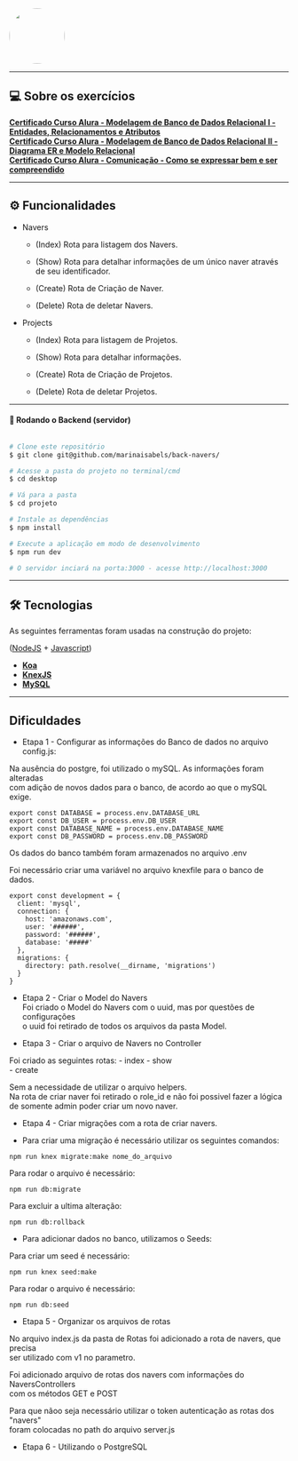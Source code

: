  <img style="border-radius: 50%;" src="https://raw.githubusercontent.com/marinaisabels/teste-navedex/master/logo.png" width="100px;" alt=""/>


_____
## 💻 Sobre os exercícios

**[Certificado Curso Alura -  Modelagem de Banco de Dados Relacional I - Entidades, Relacionamentos e Atributos](https://drive.google.com/file/d/1zJeNtJd3UD4UNcz98mvsfLRyeH93TrK8/view?usp=sharing)**<br>
**[Certificado Curso Alura -  Modelagem de Banco de Dados Relacional II - Diagrama ER e Modelo Relacional](https://drive.google.com/file/d/15qNz87QIFggIePWy6GIfjbK9eIestVte/view?usp=sharing)**<br>
**[Certificado Curso Alura - Comunicação - Como se expressar bem e ser compreendido ](https://drive.google.com/file/d/1M4FQVGfIEY5xu1qsa9Xsf87eh3gG0-Qi/view?usp=sharing)**

---

## ⚙️ Funcionalidades

- Navers

     - (Index) Rota para listagem dos Navers.

     - (Show) Rota para detalhar informações de um único naver através de seu identificador.

     - (Create) Rota de Criação de Naver.
     
     - (Delete) Rota de deletar Navers.
     
- Projects

     - (Index) Rota para listagem de Projetos.

     - (Show) Rota para detalhar informações.

     - (Create) Rota de Criação de Projetos.
     
     - (Delete) Rota de deletar Projetos.

---


#### 🎲 Rodando o Backend (servidor)

```bash

# Clone este repositório
$ git clone git@github.com/marinaisabels/back-navers/

# Acesse a pasta do projeto no terminal/cmd
$ cd desktop

# Vá para a pasta 
$ cd projeto

# Instale as dependências
$ npm install

# Execute a aplicação em modo de desenvolvimento
$ npm run dev

# O servidor inciará na porta:3000 - acesse http://localhost:3000

```

---

## 🛠 Tecnologias

As seguintes ferramentas foram usadas na construção do projeto:
 
([NodeJS](https://nodejs.org/en/)  +  [Javascript](https://www.typescriptlang.org/))

-   **[Koa](https://koajs.com/)**
-   **[KnexJS](http://knexjs.org/)**
-   **[MySQL](https://dev.mysql.com/doc/)**
---


## Dificuldades 

-    Etapa 1 - Configurar as informações do Banco de dados no arquivo config.js:<br>

 Na ausência do postgre, foi utilizado o mySQL. As informações foram alteradas <br>
 com adição de novos dados para o banco, de acordo ao que o mySQL exige. 

```
export const DATABASE = process.env.DATABASE_URL 
export const DB_USER = process.env.DB_USER 
export const DATABASE_NAME = process.env.DATABASE_NAME 
export const DB_PASSWORD = process.env.DB_PASSWORD 

``` 
Os dados do banco também foram armazenados no arquivo .env<br>

Foi necessário criar uma variável no arquivo knexfile para o banco de dados.<br>
```
export const development = {
  client: 'mysql',
  connection: {
    host: 'amazonaws.com',
    user: '######',
    password: '######',
    database: '#####'
  },
  migrations: {
    directory: path.resolve(__dirname, 'migrations')
  }
}

```


-   Etapa 2 - Criar o Model do Navers<br>
Foi criado o Model do Navers com o uuid, mas por questões de configurações<br>
o uuid foi retirado de todos os arquivos da pasta Model.<br>

-   Etapa 3 - Criar o arquivo de Navers no Controller<br>

Foi criado as seguintes rotas:
    -    index
    -    show    
    -    create

Sem a necessidade de utilizar o arquivo helpers.<br>
Na rota de criar naver foi retirado o role_id e não 
foi possivel fazer a lógica de somente admin poder criar um novo naver.

-   Etapa 4 - Criar migrações com a rota de criar navers.<br>

-   Para criar uma migração é necessário utilizar os seguintes comandos:<br>

```
npm run knex migrate:make nome_do_arquivo

```

Para rodar o arquivo é necessário:

```
npm run db:migrate

```

Para excluir a ultima alteração:

```
npm run db:rollback

```

-   Para adicionar dados no banco, utilizamos o Seeds:

Para criar um seed é necessário:

```
npm run knex seed:make

```

Para rodar o arquivo é necessário:

```
npm run db:seed
```

-   Etapa 5 - Organizar os arquivos de rotas <br>

No arquivo index.js da pasta de Rotas foi adicionado a rota de navers, que precisa <br>
ser utilizado com v1 no parametro.

Foi adicionado arquivo de rotas dos navers com informações do NaversControllers<br>
com os métodos GET e POST

Para que nãoo seja necessário utilizar o token autenticação as rotas dos "navers" <br>
foram colocadas no path do arquivo server.js

- Etapa 6  - Utilizando o PostgreSQL 






